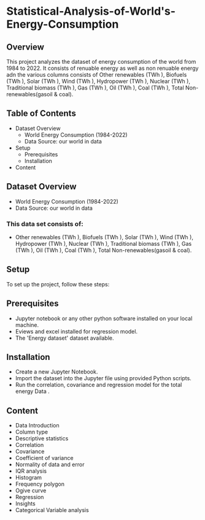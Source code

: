 # Statistical-Analysis-of-World's-Energy-Consumption
## Overview

This project analyzes the dataset of energy consumption of the world from 1984 to 2022. It consists of renuable energy as well as non renuable energy adn the various columns consists of Other renewables (TWh ), Biofuels (TWh ),	Solar (TWh ),	Wind (TWh ),	Hydropower (TWh ),	Nuclear (TWh ),	Traditional biomass (TWh ),	Gas (TWh ),	Oil (TWh ),	Coal (TWh ),	Total Non-renewables(gasoil & coal). 

## Table of Contents
- Dataset Overview
  - World Energy Consumption (1984-2022)
  - Data Source: our world in data
- Setup
  - Prerequisites
  - Installation
- Content
  
## Dataset Overview

- World Energy Consumption (1984-2022)
- Data Source: our world in data

### This data set consists of:
- Other renewables (TWh ), Biofuels (TWh ),	Solar (TWh ),	Wind (TWh ),	Hydropower (TWh ),	Nuclear (TWh ),	Traditional biomass (TWh ),	Gas (TWh ),	Oil (TWh ),	Coal (TWh ),	Total Non-renewables(gasoil & coal). 
  
## Setup
To set up the project, follow these steps:

## Prerequisites
- Jupyter notebook or any other python software installed on your local machine.
- Eviews and excel installed for regression model.
- The 'Energy dataset' dataset available.
  
## Installation
- Create a new Jupyter Notebook.
- Import the dataset into the Jupyter file using provided Python scripts.
- Run the correlation, covariance and regression model for the total energy Data .

## Content
- Data Introduction
- Column type 
- Descriptive statistics
- Correlation
- Covariance
- Coefficient of variance
- Normality of data and error
- IQR analysis
- Histogram
- Frequency polygon
- Ogive curve
- Regression 
- Insights
- Categorical Variable analysis
